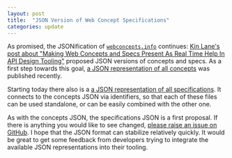 ```yaml
---
layout: post
title:  "JSON Version of Web Concept Specifications"
categories: update
---
```


As promised, the JSONification of [`webconcepts.info`](http://webconcepts.info) continues: [Kin Lane's post about "Making Web Concepts and Specs Present As Real Time Help In API Design Tooling"](http://apievangelist.com/2016/09/01/making-web-concepts-and-specs-present-as-real-time-help-in-api-design-tooling/) proposed JSON versions of concepts and specs. As a first step towards this goal, [a JSON representation of all concepts](http://webconcepts.info/concepts/concepts.json) was published recently.

Starting today there also is a [a JSON representation of all specifications](http://webconcepts.info/specs/specs.json). It connects to the concepts JSON via identifiers, so that each of these files can be used standalone, or can be easily combined with the other one.

As with the concepts JSON, the specifications JSON is a first proposal. If there is anything you would like to see changed, [please raise an issue on GitHub](https://github.com/dret/webconcepts/issues). I hope that the JSON format can stabilize relatively quickly. It would be great to get some feedback from developers trying to integrate the available JSON representations into their tooling.
